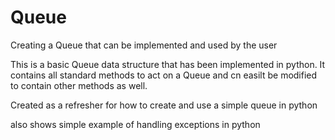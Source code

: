 # Queue
Creating a Queue that can be implemented and used by the user

This is a basic Queue data structure that has been implemented in python. It contains all standard methods to act on a Queue and cn easilt be modified
to contain other methods as well.

Created as a refresher for how to create and use a simple queue in python

also shows simple example of handling exceptions in python
